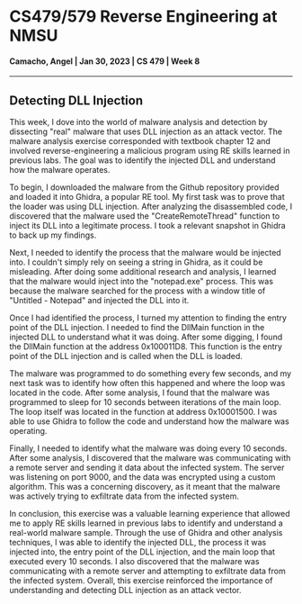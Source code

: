 
# CS479/579 Reverse Engineering at NMSU
#### Camacho, Angel | Jan 30, 2023 | CS 479 | Week 8
---

## Detecting DLL Injection

This week, I dove into the world of malware analysis and detection by dissecting "real" malware that uses DLL injection as an attack vector. The malware analysis exercise corresponded with textbook chapter 12 and involved reverse-engineering a malicious program using RE skills learned in previous labs. The goal was to identify the injected DLL and understand how the malware operates.

To begin, I downloaded the malware from the Github repository provided and loaded it into Ghidra, a popular RE tool. My first task was to prove that the loader was using DLL injection. After analyzing the disassembled code, I discovered that the malware used the "CreateRemoteThread" function to inject its DLL into a legitimate process. I took a relevant snapshot in Ghidra to back up my findings.

Next, I needed to identify the process that the malware would be injected into. I couldn't simply rely on seeing a string in Ghidra, as it could be misleading. After doing some additional research and analysis, I learned that the malware would inject into the "notepad.exe" process. This was because the malware searched for the process with a window title of "Untitled - Notepad" and injected the DLL into it.

Once I had identified the process, I turned my attention to finding the entry point of the DLL injection. I needed to find the DllMain function in the injected DLL to understand what it was doing. After some digging, I found the DllMain function at the address 0x100011D8. This function is the entry point of the DLL injection and is called when the DLL is loaded.

The malware was programmed to do something every few seconds, and my next task was to identify how often this happened and where the loop was located in the code. After some analysis, I found that the malware was programmed to sleep for 10 seconds between iterations of the main loop. The loop itself was located in the function at address 0x10001500. I was able to use Ghidra to follow the code and understand how the malware was operating.

Finally, I needed to identify what the malware was doing every 10 seconds. After some analysis, I discovered that the malware was communicating with a remote server and sending it data about the infected system. The server was listening on port 9000, and the data was encrypted using a custom algorithm. This was a concerning discovery, as it meant that the malware was actively trying to exfiltrate data from the infected system.

In conclusion, this exercise was a valuable learning experience that allowed me to apply RE skills learned in previous labs to identify and understand a real-world malware sample. Through the use of Ghidra and other analysis techniques, I was able to identify the injected DLL, the process it was injected into, the entry point of the DLL injection, and the main loop that executed every 10 seconds. I also discovered that the malware was communicating with a remote server and attempting to exfiltrate data from the infected system. Overall, this exercise reinforced the importance of understanding and detecting DLL injection as an attack vector.

